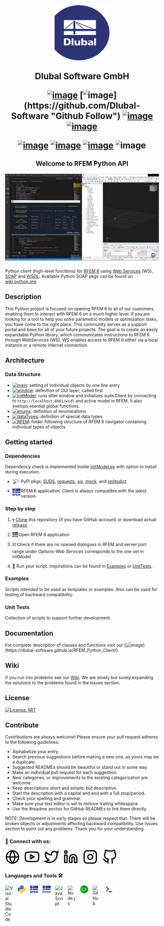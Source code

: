 <h1 align="center">
<a href="https://www.dlubal.com/en" title="Tutorial 1"><img src="./img/logo.png" width="180" height="180" alt="Dlubal Software" /></a>

Dlubal Software GmbH

[![image](https://img.shields.io/twitter/follow/dlubal_en?style=social)](https://twitter.com/dlubal_en "Twitter Follow")
[![image](https://img.shields.io/badge/GitHub-Dlubal_Software-darkblue?logo=github&amp;)](https://github.com/Dlubal-Software "Github Follow")
[![image](https://img.shields.io/badge/http://-dlubal.com-darkblue)](https://www.dlubal.com/en-US "RFEM Latest")
[![image](https://img.shields.io/badge/docs-API-darkblue?logo=read-the-docs&amp;logoColor=white)](https://dlubal-software.github.io/RFEM_Python_Client/ "RFEM Latest")

[![image](https://img.shields.io/badge/RFEM-v6.0-blue)](https://www.dlubal.com/en/products/rfem-fea-software/what-is-rfem "RFEM")
[![image](https://img.shields.io/badge/RSTAB-v9.0-blue)](https://www.dlubal.com/en/products/rstab-beam-structures/what-is-rstab "RFEM")
[![image](https://img.shields.io/badge/Python-3-blue?logo=python&amp;logoColor=yellow)](https://www.python.org/)
![image](https://img.shields.io/badge/coverage-87%25-green)

</h1>


<h2 align="center">

Welcome to RFEM Python API

<a href="https://www.dlubal.com/en/products/rfem-fea-software/what-is-rfem" title="Tutorial 1"><img src="./img/2Dtruss.gif" width=550 alt="Tutorial" /></a>
</h2>

Python client (high-level functions) for [RFEM 6](https://www.dlubal.com/en/products/rfem-fea-software/what-is-rfem) using [Web Services](https://en.wikipedia.org/wiki/Web_service) (WS), [SOAP](https://cs.wikipedia.org/wiki/SOAP) and [WSDL](https://en.wikipedia.org/wiki/Web_Services_Description_Language). Available Python SOAP pkgs can be found on [wiki.python.org](https://wiki.python.org/moin/WebServices#SOAP).


## Description
This Python project is focused on opening RFEM 6 to all of our customers, enabling them to interact with RFEM 6 on a much higher level. If you are looking for a tool to help you solve parametric models or optimization tasks, you have come to the right place. This community serves as a support portal and base for all of your future projects. The goal is to create an easily expandable Python library, which communicates instructions to RFEM 6 through WebServices (WS). WS enables access to RFEM 6 either via a local instance or a remote internet connection.

## Architecture
<a align="center">


</a>

### Data Structure
* [![main](https://img.shields.io/badge/main.py-blue)](main.py): setting of individual objects by one line entry
* [![window](https://img.shields.io/badge/window.py-blue)](/RFEM/window.py): definition of GUI layer; called first
* [![initModel](https://img.shields.io/badge/initModel.py-blue)](/RFEM/initModel.py): runs after window and initializes suds.Client by connecting to `http://localhost:8081/wsdl` and active model in RFEM. It also evelops esential global functions.
* [![enums](https://img.shields.io/badge/enums.py-blue)](/RFEM/enums.py): definition of enumerations
* [![dataTypes](https://img.shields.io/badge/dataTypes.py-blue)](/RFEM/dataTypes.py): definition of special data types
* [![RFEM](https://img.shields.io/badge/RFEM-blue)](/RFEM): folder following structure of RFEM 6 navigator containing individual types of objects


## Getting started

### Dependencies
Dependency check is implemented inside [initModel.py](/RFEM/initModel.py) with option to install during execution.
* <img align="left" alt="Visual Studio Code" width="26px" src="./img/PyPI.png" style="padding-right:2px;" />PyPi pkgs: [SUDS](https://github.com/cackharot/suds-py3), [requests](https://docs.python-requests.org/en/master/), [six](https://pypi.org/project/six/), [mock](https://pypi.org/project/mock/), and [xmltodict](https://pypi.org/project/xmltodict/).

* <img align="left" alt="Visual Studio Code" width="26px" src="./img/RFEM.png" style="padding-right:2px;" />RFEM 6 application. Client is always compatible with the latest version.

### Step by step
1) 🌀 [Clone](https://git-scm.com/book/en/v2/Git-Basics-Getting-a-Git-Repository#:~:text=Cloning%20an%20Existing%20Repository) this repository (if you have GitHub account) or download actual [release](https://github.com/Dlubal-Software/RFEM_Python_Client/releases)
2) <img align="left" alt="Visual Studio Code" width="18px" src="./img/RFEM.png" style="padding-right:2px;" />Open RFEM 6 application

3) ☑️ Check if there are no opened dialogues in RFEM and server port range under *Options-Web Services* corresponds to the one set in initModel
4) 🏃 Run your script. Inspirations can be found in [Examples](/Examples/) or [UnitTests](/UnitTests/).

### Examples
Scripts intended to be used as templates or examples. Also can be used for testing of backward compatibility.

### Unit Tests
Collection of scripts to support further development.

## Documentation
For complete description of classes and functions visit our [![image](https://img.shields.io/badge/GitHub-page-darkblue?logo=github&amp;)](https://dlubal-software.github.io/RFEM_Python_Client/).

## Wiki
If you run into problems see our [Wiki](https://github.com/Dlubal-Software/RFEM_Python_Client/wiki). We are slowly but surely expanding the solutions to the problems found in the Issues section.

## License
[![License: MIT](https://img.shields.io/badge/License-MIT-yellow.svg)](https://opensource.org/licenses/MIT)

## Contribute
Contributions are always welcome! Please ensure your pull request adheres to the following guidelines:

* Alphabetize your entry.
* Search previous suggestions before making a new one, as yours may be a duplicate.
* Suggested READMEs should be beautiful or stand out in some way.
* Make an individual pull request for each suggestion.
* New categories, or improvements to the existing categorization are welcome.
* Keep descriptions short and simple, but descriptive.
* Start the description with a capital and end with a full stop/period.
* Check your spelling and grammar.
* Make sure your text editor is set to remove trailing whitespace.
* Use the #readme anchor for GitHub READMEs to link them directly

NOTE: Development is in early stages so please respect that. There will be broken objects or adjustments affecting backward compatibility. Use Issues section to point out any problems. Thank you for your understanding.


### 🤝 Connect with us:

[![website](./img/globe-light.svg)](https://www.dlubal.com/en)
&nbsp;&nbsp;
[![website](./img/youtube-light.svg)](https://www.youtube.com/c/DlubalEN)
&nbsp;&nbsp;
[![website](./img/twitter-light.svg)](https://twitter.com/dlubal_en)
&nbsp;&nbsp;
[![website](./img/linkedin-light.svg)](https://de.linkedin.com/company/dlubal-software)
&nbsp;&nbsp;
[![website](./img/instagram-light.svg)](https://www.instagram.com/dlubal_software/)
&nbsp;&nbsp;
[![website](./img/github-light.svg)](https://github.com/Dlubal-Software)

### Languages and Tools 🛠️

[<img align="left" alt="Visual Studio Code" width="26px" src="https://cdn.jsdelivr.net/gh/devicons/devicon/icons/vscode/vscode-original.svg" style="padding-right:15px;" />](https://code.visualstudio.com/)
[<img align="left" alt="Visual Studio Code" width="26px" src="./img/Python.png" style="padding-right:15px;" />](https://www.python.org/)
[<img align="left" alt="Visual Studio Code" width="26px" src="./img/RFEM.png" style="padding-right:15px;" />](https://www.dlubal.com/en/products/rfem-fea-software/what-is-rfem)
[<img align="left" alt="Visual Studio Code" width="26px" src="./img/RSTAB.png" style="padding-right:15px;" />](https://www.dlubal.com/en/products/rstab-beam-structures/what-is-rstab)
[<img align="left" alt="JavaScript" width="26px" src="https://cdn.jsdelivr.net/gh/devicons/devicon/icons/javascript/javascript-original.svg" style="padding-right:15px;" />](https://www.javascript.com/)
[<img align="left" alt="Node.js" width="26px" src="https://cdn.jsdelivr.net/gh/devicons/devicon/icons/nodejs/nodejs-original.svg" style="padding-right:15px;" />](https://nodejs.org/en/)
[<img align="left" alt="Node.js" width="26px" src="./img/csharp.png" style="padding-right:15px;" />](https://docs.microsoft.com/en-us/dotnet/csharp/)
[<img align="left" alt="GitHub" width="26px" src="https://user-images.githubusercontent.com/3369400/139448065-39a229ba-4b06-434b-bc67-616e2ed80c8f.png" style="padding-right:15px;" />](https://github.com/Dlubal-Software)
<img align="left" alt="Terminal" width="26px" src="./img/terminal-light.svg" style="padding-right:15px;" />